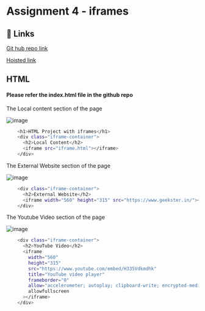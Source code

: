 
# Assignment 4 - iframes




## 🔗 Links
[Git hub repo link](https://github.com/manasa8910/iframes)

[Hoisted link](https://manasa8910.github.io/iframes/)


## HTML

#### Please refer the index.html file in the github repo


The Local content section of the page

![image](https://github.com/manasa8910/iframes/assets/67619299/3f4f59a0-c064-41d2-a1ee-12a056e87867)


```bash
    <h1>HTML Project with iframes</h1>
    <div class="iframe-container">
      <h2>Local Content</h2>
      <iframe src="iframe.html"></iframe>
    </div>
```

The External Website section of the page

![image](https://github.com/manasa8910/iframes/assets/67619299/e1767a57-c91b-4db5-8280-a6014f2cbbb3)


```bash
    <div class="iframe-container">
      <h2>External Website</h2>
      <iframe width="560" height="315" src="https://www.geekster.in/"></iframe>
    </div>
```

The Youtube Video section of the page

![image](https://github.com/manasa8910/iframes/assets/67619299/a14edefe-b2f6-4d74-b004-619d1673d0ed)


```bash
    <div class="iframe-container">
      <h2>YouTube Video</h2>
      <iframe
        width="560"
        height="315"
        src="https://www.youtube.com/embed/H335Vdkmdhk"
        title="YouTube video player"
        frameborder="0"
        allow="accelerometer; autoplay; clipboard-write; encrypted-media; gyroscope; picture-in-picture; web-share"
        allowfullscreen
      ></iframe>
    </div>
```
